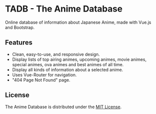 # TADB - The Anime Database

Online database of information about Japanese Anime, made with Vue.js and Bootstrap.

## Features

* Clean, easy-to-use, and responsive design.
* Display lists of top airing animes, upcoming animes, movie animes, special animes, ova animes and best animes of all time.
* Display all kinds of information about a selected anime.
* Uses Vue-Router for navigation.
* "404 Page Not Found" page.

## License

The Anime Database is distributed under the [MIT License](https://github.com/AmeerTaweel/the-anime-database/blob/master/LICENSE).
